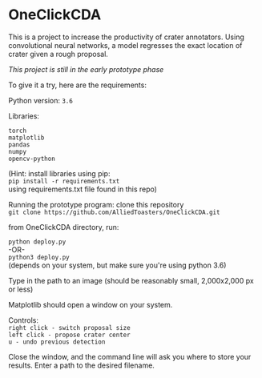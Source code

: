 # OneClickCDA

This is a project to increase the productivity of crater annotators. Using convolutional neural networks, a model regresses the exact location of crater given a rough proposal.

*This project is still in the early prototype phase*

To give it a try, here are the requirements:

Python version: `3.6`

Libraries:
```
torch
matplotlib
pandas
numpy
opencv-python
```

(Hint: install libraries using pip:<br>
`pip install -r requirements.txt`<br>
using requirements.txt file found in this repo)

Running the prototype program:
clone this repository<br>
`git clone https://github.com/AlliedToasters/OneClickCDA.git`<br>

from OneClickCDA directory, run:<br>

`python deploy.py`<br>
-OR-<br>
`python3 deploy.py`<br>
(depends on your system, but make sure you're using python 3.6)<br>

Type in the path to an image (should be reasonably small, 2,000x2,000 px or less)<br>

Matplotlib should open a window on your system.<br>

Controls:<br>
`right click - switch proposal size`<br>
`left click - propose crater center`<br>
`u - undo previous detection`<br>

Close the window, and the command line will ask you where to store your results. Enter a path to the desired filename.
